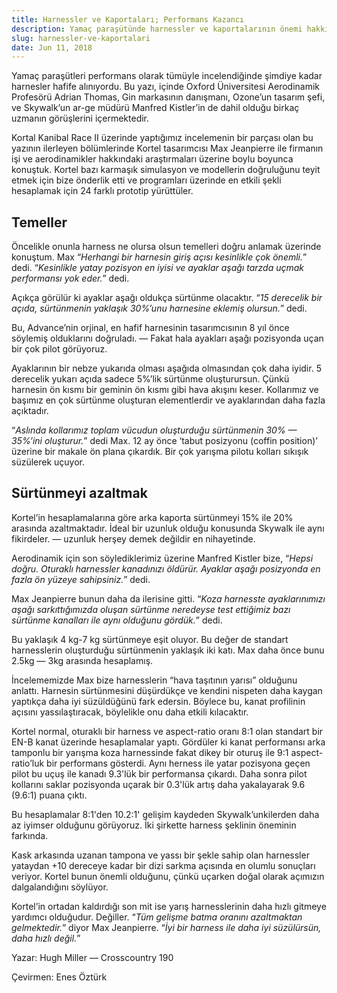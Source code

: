 ```yaml
---
title: Harnessler ve Kaportaları; Performans Kazancı
description: Yamaç paraşütünde harnessler ve kaportalarının önemi hakkında
slug: harnessler-ve-kaportalari
date: Jun 11, 2018
---
```


Yamaç paraşütleri performans olarak tümüyle incelendiğinde şimdiye kadar harnesler hafife alınıyordu. Bu yazı, içinde Oxford Üniversitesi Aerodinamik Profesörü Adrian Thomas, Gin markasının danışmanı, Ozone’un tasarım şefi, ve Skywalk’un ar-ge müdürü Manfred Kistler’in de dahil olduğu birkaç uzmanın görüşlerini içermektedir.

Kortal Kanibal Race II üzerinde yaptığımız incelemenin bir parçası olan bu yazının ilerleyen bölümlerinde Kortel tasarımcısı Max Jeanpierre ile firmanın işi ve aerodinamikler hakkındaki araştırmaları üzerine boylu boyunca konuştuk. Kortel bazı karmaşık simulasyon ve modellerin doğruluğunu teyit etmek için bize önderlik etti ve programları üzerinde en etkili şekli hesaplamak için 24 farklı prototip yürüttüler.

## Temeller

Öncelikle onunla harness ne olursa olsun temelleri doğru anlamak üzerinde konuştum. Max “_Herhangi bir harnesin giriş açısı kesinlikle çok önemli._” dedi. “_Kesinlikle yatay pozisyon en iyisi ve ayaklar aşağı tarzda uçmak performansı yok eder._” dedi.

Açıkça görülür ki ayaklar aşağı oldukça sürtünme olacaktır. “_15 derecelik bir açıda, sürtünmenin yaklaşık 30%’unu harnesine eklemiş olursun._” dedi.

Bu, Advance’nin orjinal, en hafif harnesinin tasarımcısının 8 yıl önce söylemiş olduklarını doğruladı. — Fakat hala ayakları aşağı pozisyonda uçan bir çok pilot görüyoruz.

Ayaklarının bir nebze yukarıda olması aşağıda olmasından çok daha iyidir. 5 derecelik yukarı açıda sadece 5%’lik sürtünme oluşturursun. Çünkü harnesin ön kısmı bir geminin ön kısmı gibi hava akışını keser. Kollarımız ve başımız en çok sürtünme oluşturan elementlerdir ve ayaklarından daha fazla açıktadır.

“_Aslında kollarımız toplam vücudun oluşturduğu sürtünmenin 30% — 35%’ini oluşturur._” dedi Max. 12 ay önce ‘tabut posizyonu (coffin position)’ üzerine bir makale ön plana çıkardık. Bir çok yarışma pilotu kolları sıkışık süzülerek uçuyor.

## Sürtünmeyi azaltmak

Kortel’in hesaplamalarına göre arka kaporta sürtünmeyi 15% ile 20% arasında azaltmaktadır. İdeal bir uzunluk olduğu konusunda Skywalk ile aynı fikirdeler. — uzunluk herşey demek değildir en nihayetinde.

Aerodinamik için son söylediklerimiz üzerine Manfred Kistler bize, “_Hepsi doğru. Oturaklı harnessler kanadınızı öldürür. Ayaklar aşağı posizyonda en fazla ön yüzeye sahipsiniz._” dedi.

Max Jeanpierre bunun daha da ilerisine gitti. “_Koza harnesste ayaklarınımızı aşağı sarkıttığımızda oluşan sürtünme neredeyse test ettiğimiz bazı sürtünme kanalları ile aynı olduğunu gördük._” dedi.

Bu yaklaşık 4 kg-7 kg sürtünmeye eşit oluyor. Bu değer de standart harnesslerin oluşturduğu sürtünmenin yaklaşık iki katı. Max daha önce bunu 2.5kg — 3kg arasında hesaplamış.

İncelememizde Max bize harnesslerin “hava taşıtının yarısı” olduğunu anlattı. Harnesin sürtünmesini düşürdükçe ve kendini nispeten daha kaygan yaptıkça daha iyi süzüldüğünü fark edersin. Böylece bu, kanat profilinin açısını yassılaştıracak, böylelikle onu daha etkili kılacaktır.

Kortel normal, oturaklı bir harness ve aspect-ratio oranı 8:1 olan standart bir EN-B kanat üzerinde hesaplamalar yaptı. Gördüler ki kanat performansı arka tamponlu bir yarışma koza harnessinde fakat dikey bir oturuş ile 9:1 aspect-ratio’luk bir performans gösterdi. Aynı herness ile yatar pozisyona geçen pilot bu uçuş ile kanadı 9.3'lük bir performansa çıkardı. Daha sonra pilot kollarını saklar pozisyonda uçarak bir 0.3'lük artış daha yakalayarak 9.6 (9.6:1) puana çıktı.

Bu hesaplamalar 8:1'den 10.2:1' gelişim kaydeden Skywalk’unkilerden daha az iyimser olduğunu görüyoruz. İki şirkette harness şeklinin öneminin farkında.

Kask arkasında uzanan tampona ve yassı bir şekle sahip olan harnessler yataydan +10 dereceye kadar bir dizi sarkma açısında en olumlu sonuçları veriyor. Kortel bunun önemli olduğunu, çünkü uçarken doğal olarak açımızın dalgalandığını söylüyor.

Kortel’in ortadan kaldırdığı son mit ise yarış harnesslerinin daha hızlı gitmeye yardımcı olduğudur. Değiller. “_Tüm gelişme batma oranını azaltmaktan gelmektedir._” diyor Max Jeanpierre. “_İyi bir harness ile daha iyi süzülürsün, daha hızlı değil._”

Yazar: Hugh Miller — Crosscountry 190

Çevirmen: Enes Öztürk
